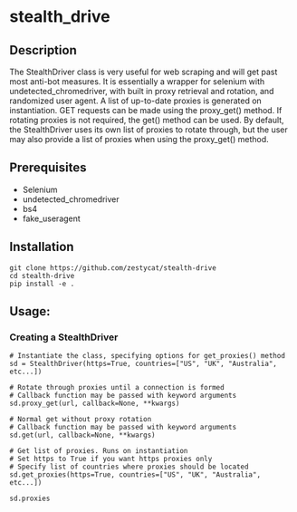 # stealth_drive
## Description
The StealthDriver class is very useful for web scraping and will get past most anti-bot measures. 
It is essentially a wrapper for selenium with undetected_chromedriver, with built in proxy retrieval and rotation, and randomized user agent.
A list of up-to-date proxies is generated on instantiation. GET requests can be made using the proxy_get() method. If rotating proxies is not required, the get() method can be used.
By default, the StealthDriver uses its own list of proxies to rotate through, but the user may also provide a list of proxies when using the proxy_get() method.

## Prerequisites
- Selenium
- undetected_chromedriver
- bs4
- fake_useragent

## Installation
```
git clone https://github.com/zestycat/stealth-drive
cd stealth-drive
pip install -e .
```

## Usage:
### Creating a StealthDriver
```
# Instantiate the class, specifying options for get_proxies() method
sd = StealthDriver(https=True, countries=["US", "UK", "Australia", etc...])

# Rotate through proxies until a connection is formed
# Callback function may be passed with keyword arguments
sd.proxy_get(url, callback=None, **kwargs)

# Normal get without proxy rotation
# Callback function may be passed with keyword arguments
sd.get(url, callback=None, **kwargs)

# Get list of proxies. Runs on instantiation
# Set https to True if you want https proxies only
# Specify list of countries where proxies should be located
sd.get_proxies(https=True, countries=["US", "UK", "Australia", etc...])

sd.proxies
```


